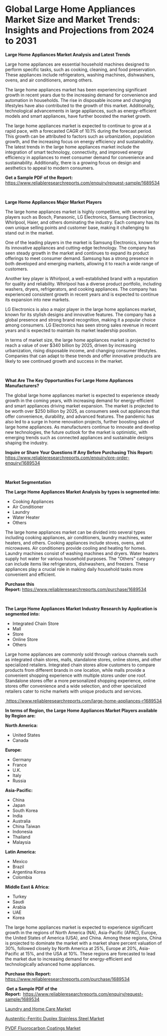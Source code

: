 <p><h1>Global Large Home Appliances Market Size and Market Trends: Insights and Projections from 2024 to 2031</h1></p><p><strong>Large Home Appliances Market Analysis and Latest Trends</strong></p>
<p><p>Large home appliances are essential household machines designed to perform specific tasks, such as cooking, cleaning, and food preservation. These appliances include refrigerators, washing machines, dishwashers, ovens, and air conditioners, among others.</p><p>The large home appliances market has been experiencing significant growth in recent years due to the increasing demand for convenience and automation in households. The rise in disposable income and changing lifestyles have also contributed to the growth of this market. Additionally, technological advancements in large appliances, such as energy-efficient models and smart appliances, have further boosted the market growth.</p><p>The large home appliances market is expected to continue to grow at a rapid pace, with a forecasted CAGR of 10.1% during the forecast period. This growth can be attributed to factors such as urbanization, population growth, and the increasing focus on energy efficiency and sustainability. The latest trends in the large home appliances market include the integration of smart technology, connectivity, and improved energy efficiency in appliances to meet consumer demand for convenience and sustainability. Additionally, there is a growing focus on design and aesthetics to appeal to modern consumers.</p></p>
<p><strong>Get a Sample PDF of the Report:&nbsp;</strong> <a href="https://www.reliableresearchreports.com/enquiry/request-sample/1689534">https://www.reliableresearchreports.com/enquiry/request-sample/1689534</a></p>
<p>&nbsp;</p>
<p><strong>Large Home Appliances Major Market Players</strong></p>
<p><p>The large home appliances market is highly competitive, with several key players such as Bosch, Panasonic, LG Electronics, Samsung Electronics, Whirlpool, Haier, and others dominating the industry. Each company has its own unique selling points and customer base, making it challenging to stand out in the market.</p><p>One of the leading players in the market is Samsung Electronics, known for its innovative appliances and cutting-edge technology. The company has seen steady growth in the market and continues to expand its product offerings to meet consumer demand. Samsung has a strong presence in both developed and emerging markets, allowing it to reach a wide range of customers.</p><p>Another key player is Whirlpool, a well-established brand with a reputation for quality and reliability. Whirlpool has a diverse product portfolio, including washers, dryers, refrigerators, and cooking appliances. The company has experienced consistent growth in recent years and is expected to continue its expansion into new markets.</p><p>LG Electronics is also a major player in the large home appliances market, known for its stylish designs and innovative features. The company has a global presence and strong brand recognition, making it a popular choice among consumers. LG Electronics has seen strong sales revenue in recent years and is expected to maintain its market leadership position.</p><p>In terms of market size, the large home appliances market is projected to reach a value of over $340 billion by 2025, driven by increasing urbanization, rising disposable income, and changing consumer lifestyles. Companies that can adapt to these trends and offer innovative products are likely to see continued growth and success in the market.</p></p>
<p>&nbsp;</p>
<p><strong>What Are The Key Opportunities For Large Home Appliances Manufacturers?</strong></p>
<p><p>The global large home appliances market is expected to experience steady growth in the coming years, with increasing demand for energy-efficient and smart appliances driving market expansion. The market is projected to be worth over $250 billion by 2025, as consumers seek out appliances that offer convenience, durability, and advanced features. The pandemic has also led to a surge in home renovation projects, further boosting sales of large home appliances. As manufacturers continue to innovate and develop new technologies, the future outlook for the market is optimistic, with emerging trends such as connected appliances and sustainable designs shaping the industry.</p></p>
<p><strong>Inquire or Share Your Questions If Any Before Purchasing This Report:</strong> <a href="https://www.reliableresearchreports.com/enquiry/pre-order-enquiry/1689534">https://www.reliableresearchreports.com/enquiry/pre-order-enquiry/1689534</a></p>
<p>&nbsp;</p>
<p><strong>Market Segmentation</strong></p>
<p><strong>The Large Home Appliances Market Analysis by types is segmented into:</strong></p>
<p><ul><li>Cooking Appliances</li><li>Air Conditioner</li><li>Laundry</li><li>Water Heater</li><li>Others</li></ul></p>
<p><p>The large home appliances market can be divided into several types including cooking appliances, air conditioners, laundry machines, water heaters, and others. Cooking appliances include stoves, ovens, and microwaves. Air conditioners provide cooling and heating for homes. Laundry machines consist of washing machines and dryers. Water heaters supply hot water for various household purposes. The "Others" category can include items like refrigerators, dishwashers, and freezers. These appliances play a crucial role in making daily household tasks more convenient and efficient.</p></p>
<p><strong>Purchase this Report:&nbsp;</strong><a href="https://www.reliableresearchreports.com/purchase/1689534">https://www.reliableresearchreports.com/purchase/1689534</a></p>
<p>&nbsp;</p>
<p><strong>The Large Home Appliances Market Industry Research by Application is segmented into:</strong></p>
<p><ul><li>Integrated Chain Store</li><li>Mall</li><li>Store</li><li>Online Store</li><li>Others</li></ul></p>
<p><p>Large home appliances are commonly sold through various channels such as integrated chain stores, malls, standalone stores, online stores, and other specialized retailers. Integrated chain stores allow customers to compare products from different brands in one location, while malls provide a convenient shopping experience with multiple stores under one roof. Standalone stores offer a more personalized shopping experience, online stores offer convenience and a wide selection, and other specialized retailers cater to niche markets with unique products and services.</p></p>
<p><a href="https://www.reliableresearchreports.com/large-home-appliances-r1689534">&nbsp;https://www.reliableresearchreports.com/large-home-appliances-r1689534</a></p>
<p><strong>In terms of Region, the Large Home Appliances Market Players available by Region are:</strong></p>
<p>
    <p> <strong> North America: </strong>
        <ul>
            <li>United States</li>
            <li>Canada</li>
        </ul>
        </p> 
    <p> <strong> Europe: </strong>
        <ul>
            <li>Germany</li>
            <li>France</li>
            <li>U.K.</li>
            <li>Italy</li>
            <li>Russia</li>
        </ul>
        </p> 
    <p> <strong> Asia-Pacific: </strong>
        <ul>
            <li>China</li>
            <li>Japan</li>
            <li>South Korea</li>
            <li>India</li>
            <li>Australia</li>
            <li>China Taiwan</li>
            <li>Indonesia</li>
            <li>Thailand</li>
            <li>Malaysia</li>
        </ul>
        </p> 
    <p> <strong> Latin America: </strong>
        <ul>
            <li>Mexico</li>
            <li>Brazil</li>
            <li>Argentina Korea</li>
            <li>Colombia</li>
        </ul>
        </p> 
    <p> <strong> Middle East & Africa: </strong>
        <ul>
            <li>Turkey</li>
            <li>Saudi</li>
            <li>Arabia</li>
            <li>UAE</li>
            <li>Korea</li>
        </ul>
    </p>
    </p>
<p><p>The large home appliances market is expected to experience significant growth in the regions of North America (NA), Asia-Pacific (APAC), Europe, the United States of America (USA), and China. Among these regions, China is projected to dominate the market with a market share percent valuation of 30%, followed closely by North America at 25%, Europe at 20%, Asia-Pacific at 15%, and the USA at 10%. These regions are forecasted to lead the market due to increasing demand for energy-efficient and technologically advanced home appliances.</p></p>
<p><strong>Purchase this Report: </strong><a href="https://www.reliableresearchreports.com/purchase/1689534">https://www.reliableresearchreports.com/purchase/1689534</a></p>
<p>&nbsp;<strong>Get a Sample PDF of the Report:&nbsp;&nbsp;</strong><a href="https://www.reliableresearchreports.com/enquiry/request-sample/1689534">https://www.reliableresearchreports.com/enquiry/request-sample/1689534</a></p>
<p><strong></strong></p>
<p><p><a href="https://medium.com/@kaceyrath00/an-in-depth-analysis-of-the-global-laundry-and-home-care-market-scope-and-its-rapid-growing-14-8-e2119384f54a">Laundry and Home Care Market</a></p><p><a href="https://github.com/KaliWatsica/Market-Research-Report-List-1/blob/main/austenitic-ferritic-duplex-stainless-steel-market.md">Austenitic-Ferritic Duplex Stainless Steel Market</a></p><p><a href="https://medium.com/@bsjdj3773/global-pvdf-fluorocarbon-coatings-market-sector-types-applications-market-player-strategies-95f9faa12cc2">PVDF Fluorocarbon Coatings Market</a></p></p>